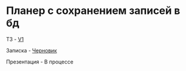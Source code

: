 # Планер с сохранением записей в бд

ТЗ - [V1](https://trello.com/1/cards/653a53331a72f83432ec323e/attachments/653a5586d2b09ae799a319e3/download/Техническое_задание_v1.0.docx)

Записка - [Черновик](https://trello.com/1/cards/6542531d117f1221fdd736bc/attachments/654254a93246e991ded24dbe/download/Программа_для_планирования.docx)

Презентация - В процессе
